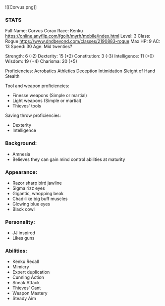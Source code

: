 ![[Corvus.png]]
### STATS
Full Name: Corvus Corax
Race: Kenku
	https://online.anyflip.com/fgoih/myrh/mobile/index.html
Level: 3
Class: Rogue
	https://www.dndbeyond.com/classes/2190883-rogue
Max HP: 9
AC: 13
Speed: 30
Age: Mid twenties?

Strength: 6 (-2)
Dexterity: 15 (+2)
Constitution: 3 (-3)
Intelligence: 11 (+0)
Wisdom: 19 (+4)
Charisma: 20 (+5)

Proficiencies:
	Acrobatics
	Athletics
	Deception
	Intimidation
	Sleight of Hand
	Stealth

Tool and weapon proficiencies:
- Finesse weapons (Simple or martial)
- Light weapons (Simple or martial)
- Thieves' tools

Saving throw proficiencies:
- Dexterity
- Intelligence

### Background:
- Amnesia
- Believes they can gain mind control abilities at maturity

### Appearance:
- Razor sharp bird jawline
- Sigma rizz eyes
- Gigantic, whopping beak
- Chad-like big buff muscles
- Glowing blue eyes
- Black cowl

### Personality:
- JJ inspired
- Likes guns

### Abilities:
- Kenku Recall
- Mimicry
- Expert duplication
- Cunning Action
- Sneak Attack
- Thieves' Cant
- Weapon Mastery
- Steady Aim